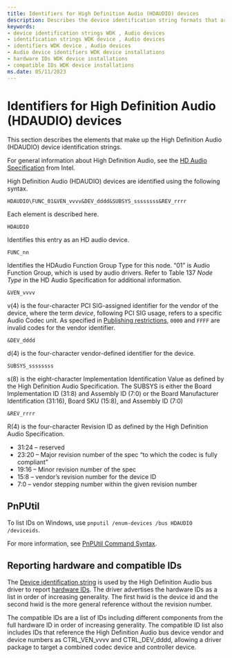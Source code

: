 ```yaml
---
title: Identifiers for High Definition Audio (HDAUDIO) devices
description: Describes the device identification string formats that are used to  report High Definition Audio HDAUDIO hardware device IDs.
keywords:
- device identification strings WDK , Audio devices
- identification strings WDK device , Audio devices
- identifiers WDK device , Audio devices
- Audio device identifiers WDK device installations
- hardware IDs WDK device installations
- compatible IDs WDK device installations
ms.date: 05/11/2023
---
```


# Identifiers for High Definition Audio (HDAUDIO) devices

This section describes the elements that make up the  High Definition Audio (HDAUDIO) device identification strings.

For general information about High Definition Audio, see the [HD Audio Specification](https://www.intel.com/content/www/us/en/standards/high-definition-audio-specification.html) from Intel.

High Definition Audio (HDAUDIO) devices are identified using the following syntax.

`HDAUDIO\FUNC_01&VEN_vvvv&DEV_dddd&SUBSYS_ssssssss&REV_rrrr`

Each element is described here.

`HDAUDIO`

Identifies this entry as an HD audio device.

`FUNC_nn`

Identifies the HDAudio Function Group Type for this node. “01” is Audio Function Group, which is used by audio drivers. Refer to Table 137 *Node Type* in the HD Audio Specification for additional information.

`&VEN_vvvv`

v(4) is the four-character PCI SIG-assigned identifier for the vendor of the device, where the term *device*, following PCI SIG usage, refers to a specific Audio Codec unit. As specified in [Publishing restrictions](../dashboard/publishing-restrictions.md), `0000` and `FFFF` are invalid codes for the vendor identifier.

`&DEV_dddd`

d(4) is the four-character vendor-defined identifier for the device.

`SUBSYS_ssssssss`

s(8) is the eight-character Implementation Identification Value as defined by the High Definition Audio Specification. The SUBSYS is either the Board Implementation ID (31:8) and Assembly ID (7:0) or the Board Manufacturer Identification (31:16), Board SKU (15:8), and Assembly ID (7:0)

`&REV_rrrr`

R(4) is the four-character Revision ID as defined by the High Definition Audio Specification.

- 31:24 – reserved
- 23:20 – Major revision number of the spec “to which the codec is fully compliant”
- 19:16 – Minor revision number of the spec
- 15:8 – vendor’s revision number for the device ID
- 7:0 – vendor stepping number within the given revision number

## PnPUtil

To list IDs on Windows, use `pnputil /enum-devices /bus HDAUDIO /deviceids`.

For more information, see [PnPUtil Command Syntax](/windows-hardware/drivers/devtest/pnputil-command-syntax).

## Reporting hardware and compatible IDs

The [Device identification string](device-identification-strings.md) is used by the High Definition Audio bus driver to report [hardware IDs](hardware-ids.md). The driver advertises the hardware IDs as a list in order of increasing generality. The first hwid is the device id and the second hwid is the more general reference without the revision number.

The compatible IDs are a list of IDs including different components from the full hardware ID in order of increasing generality. The compatible ID list also includes IDs that reference the High Definition Audio bus device vendor and device numbers as CTRL_VEN_vvvv and CTRL_DEV_dddd, allowing a driver package to target a combined codec device and controller device.
